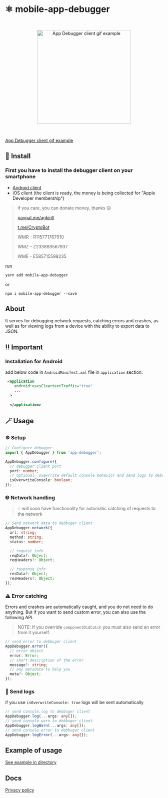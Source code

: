 # ⚛️ mobile-app-debugger

<br/>
  <p align="center">
    <img src="example/img/example-1.gif" alt="App Debugger client gif example" width="300">
  </p>
<br/>

[App Debugger client gif example](https://giphy.com/gifs/android-ios-react-native-afXhgFXufSlLWf04q4)


## 🚀 Install

### First you have to install the debugger client on your smartphone

- [Android client](https://play.google.com/store/apps/details?id=ru.kirillag.mobileappdebugger)
- iOS client (the client is ready, the money is being collected for "Apple Developer membership")
> if you care, you can donate money, thanks 🙃
> 
> [paypal.me/agkirill](https://paypal.me/agkirill)
>
> [t.me/CryptoBot](https://t.me/CryptoBot?start=IVVCfxzAPEhi)
>
> WMR - R115771767910
> 
> WMZ - Z233893567937
> 
> WME - E585715598235

run

`yarn add mobile-app-debugger`

or

`npm i mobile-app-debugger --save`

## About

It serves for debugging network requests, catching errors and crashes, as well as for viewing logs from a device with the ability to export data to JSON.

## ‼️ Important
### Installation for Android

add below code in `AndroidManifest.xml` file in `application` section:

```XML
 <application
    android:usesCleartextTraffic="true"
    ...
  >
      ...
  </application>
```

## 🪄 Usage

### ⚙️ Setup
```typescript
// Configure debugger
import { AppDebugger } from 'app-debugger';

AppDebugger.configure({
  // debugger client port
  port: number;
  // optional, ovewrrite default console behavior and send logs to debugger client
  isOverwriteConsole: boolean;
});
```

### 🌐 Network handling

> 💡 will soon have functionality for automatic catching of requests to the network

```typescript
// Send network data to debbuger client
AppDebugger.network({
  url: string;
  method: string;
  status: number;

  // request info
  reqData?: Object;
  reqHeaders?: Object;

  // response info
  resData?: Object;
  resHeaders?: Object;
});
```

### ⚠️ Error catching
Errors and crashes are automatically caught, and you do not need to do anything. But if you want to send custom error, you can also use the following API.

> NOTE: If you override `componentDidCatch` you must also send an error from it yourself.

```typescript
// send error to debbuger client
AppDebugger.error({
  // error object
  error: Error;
  // short description of the error
  message?: string;
  // any metadata to help you
  meta?: Object;
});
```

### 💬 Send logs

if you use `isOverwriteConsole: true` logs will be sent automatically

```typescript
// send console.log to debbuger client
AppDebugger.log(...args: any[]);
// send console.warn to debbuger client
AppDebugger.logWarn(...args: any[]);
// send console.error to debbuger client
AppDebugger.logError(...args: any[]);
```

## Example of usage

[See example in directory](https://github.com/iGroza/mobile-app-debugger/tree/master/example/src)

## Docs

[Privacy policy](https://www.termsfeed.com/live/b41d66d1-43ba-48af-88b0-c14ec71bd810)
